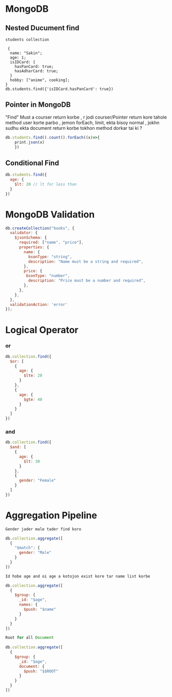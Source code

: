 # MongoDB

## Nested Ducument find
```javaScirpt
students collection

 {
  name: "Sakin";
  age: 1;
  isIDCard: {
    hasPanCard: true;
    hasAdharCard: true;
  }
  hobby: ["anime", cooking];
}
db.students.find({'isIDCard.hasPanCard': true})

```


## Pointer in MongoDB
"Find" Must a courser return korbe , r jodi courser/Pointer return kore tahole method user korte parbo , jemon forEach, limit, ekta bisoy normal , jokhn sudhu ekta document return korbe tokhon method dorkar tai ki ? 
```javaScript
db.students.find().count().forEach((x)=>{
    print.json(x)
    })
```

## Conditional Find
```javascript
db.students.find({
  age: {
    $lt: 20 // lt for less than
  }
})
```

# MongoDB Validation 
```javaScript
db.createCollection("books", {
  validator: {
    $jsonSchema: {
      required: ["name", "price"],
      properties: {
        name: {
          bsonType: "string",
          description: "Name must be a string and required",
        },
        price: {
         bsonType: "number",
          description: "Price must be a number and required",
        },
      },
    },
  },
  validationAction: 'error'
});

```


# Logical Operator 
### or
```javaScript
db.collection.find({
  $or: [
    {
      age: {
        $lte: 20
      }
    },
    {
      age: {
        $gte: 40
      }
    }
  ]
})
```
### and
```javaScript
db.collection.find({
  $and: [
    {
      age: {
        $lt: 30
      }
    },
    {
      gender: "Female"
    }
  ]
})
```
# Aggregation Pipeline
```javaScript
Gender jader male tader find koro

db.collection.aggregate([
  {
    "$match": {
      gender: "Male"
    }
  }
])

Id hobe age and oi age a kotojon exist kore tar name list korbe

db.collection.aggregate([
  {
    $group: {
      _id: "$age",
      names: {
        $push: "$name"
      }
    }
  }
])

Root for all Document
 
db.collection.aggregate([
  {
    $group: {
      _id: "$age",
      document: {
        $push: "$$ROOT"
      }
    }
  }
])

```

